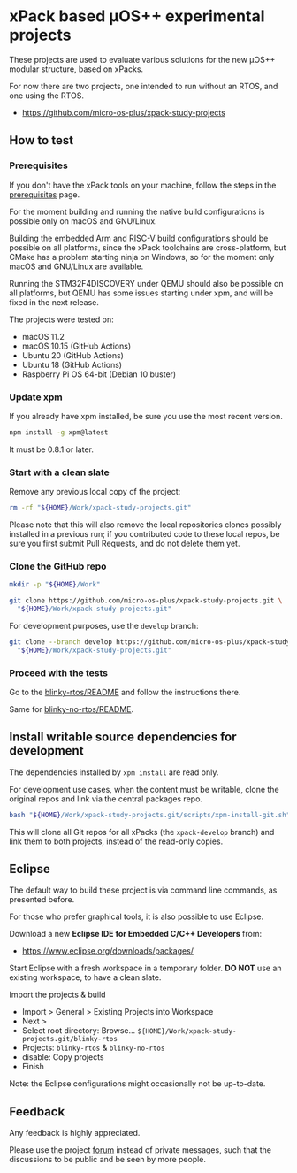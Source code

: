 # xPack based µOS++ experimental projects

These projects are used to evaluate various solutions for the new
µOS++ modular structure, based on xPacks.

For now there are two projects, one intended to run without an RTOS,
and one using the RTOS.

- https://github.com/micro-os-plus/xpack-study-projects

## How to test

### Prerequisites

If you don't have the xPack tools on your machine, follow the steps in the
[prerequisites](https://xpack.github.io/install/) page.

For the moment building and running the native build configurations
is possible only on macOS and GNU/Linux.

Building the embedded Arm and RISC-V build configurations should be possible
on all platforms, since the xPack toolchains are cross-platform, but
CMake has a problem starting ninja on Windows, so for the moment only
macOS and GNU/Linux are available.

Running the STM32F4DISCOVERY under QEMU should also be possible on all
platforms, but QEMU has some issues starting under xpm, and will be fixed
in the next release.

The projects were tested on:

- macOS 11.2
- macOS 10.15 (GitHub Actions)
- Ubuntu 20 (GitHub Actions)
- Ubuntu 18 (GitHub Actions)
- Raspberry Pi OS 64-bit (Debian 10 buster)

### Update xpm

If you already have xpm installed, be sure you use the most recent version.

```sh
npm install -g xpm@latest
```

It must be 0.8.1 or later.

### Start with a clean slate

Remove any previous local copy of the project:

```sh
rm -rf "${HOME}/Work/xpack-study-projects.git"
```

Please note that this will also remove the local repositories clones
possibly installed in a previous run;
if you contributed code to these local repos,
be sure you first submit Pull Requests, and
do not delete them yet.

### Clone the GitHub repo

```sh
mkdir -p "${HOME}/Work"

git clone https://github.com/micro-os-plus/xpack-study-projects.git \
  "${HOME}/Work/xpack-study-projects.git"
```

For development purposes, use the `develop` branch:

```sh
git clone --branch develop https://github.com/micro-os-plus/xpack-study-projects.git \
  "${HOME}/Work/xpack-study-projects.git"
```

### Proceed with the tests

Go to the [blinky-rtos/README](blinky-rtos/README.md) and follow the
instructions there.

Same for [blinky-no-rtos/README](blinky-no-rtos/README.md).

## Install writable source dependencies for development

The dependencies installed by `xpm install` are read only.

For development use cases, when the content must be writable, clone
the original repos and link via the central packages repo.

```sh
bash "${HOME}/Work/xpack-study-projects.git/scripts/xpm-install-git.sh"
```

This will clone all Git repos for all xPacks (the `xpack-develop` branch)
and link them to both projects, instead of the read-only copies.

## Eclipse

The default way to build these project is via command line commands,
as presented before.

For those who prefer graphical tools, it is also possible to use
Eclipse.

Download a new **Eclipse IDE for Embedded C/C++ Developers** from:

- https://www.eclipse.org/downloads/packages/

Start Eclipse with a fresh workspace in a temporary folder. **DO NOT** use
an existing workspace, to have a clean slate.

Import the projects & build

- Import > General > Existing Projects into Workspace
- Next >
- Select root directory: Browse... `${HOME}/Work/xpack-study-projects.git/blinky-rtos`
- Projects: `blinky-rtos` & `blinky-no-rtos`
- disable: Copy projects
- Finish

Note: the Eclipse configurations might occasionally not be up-to-date.

## Feedback

Any feedback is highly appreciated.

Please use the project
[forum](https://www.tapatalk.com/groups/xpack/xpack-based-os-experimental-projects-t116.html)
instead of private messages, such that the
discussions to be public and be seen by more people.
